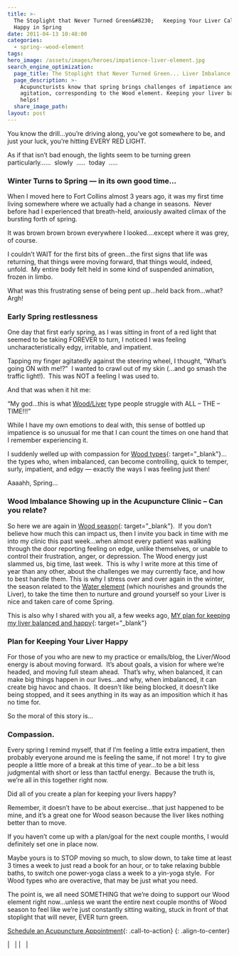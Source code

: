 ```yaml
---
title: >-
  The Stoplight that Never Turned Green&#8230;   Keeping Your Liver Calm &#038;
  Happy in Spring
date: 2011-04-13 10:48:00
categories:
  - spring--wood-element
tags:
hero_image: /assets/images/heroes/impatience-liver-element.jpg
search_engine_optimization:
  page_title: The Stoplight that Never Turned Green... Liver Imbalance as Spring Hits
  page_description: >-
    Acupuncturists know that spring brings challenges of impatience and
    agitation, corresponding to the Wood element. Keeping your liver balanced
    helps!
  share_image_path:
layout: post
---
```


You know the drill…you’re driving along, you’ve got somewhere to be, and just your luck, you’re hitting EVERY RED LIGHT.

As if that isn’t bad enough, the lights seem to be turning green particularly……&nbsp; slowly&nbsp; …..&nbsp; today&nbsp; …..

### Winter Turns to Spring — in its own good time…

When I moved here to Fort Collins almost 3 years ago, it was my first time living somewhere where we actually had a change in seasons.&nbsp; Never before had I experienced that breath-held, anxiously awaited climax of the bursting forth of spring.

It was brown brown brown everywhere I looked….except where it was grey, of course.

I couldn’t WAIT for the first bits of green…the first signs that life was returning, that things were moving forward, that things would, indeed, unfold.&nbsp; My entire body felt held in some kind of suspended animation, frozen in limbo.

What was this frustrating sense of being pent up…held back from…what?&nbsp; Argh!

### Early Spring restlessness

One day that first early spring, as I was sitting in front of a red light that seemed to be taking FOREVER to turn, I noticed I was feeling uncharacteristically edgy, irritable, and impatient.&nbsp;

Tapping my finger agitatedly against the steering wheel, I thought, “What’s going ON with me!?”&nbsp; I wanted to crawl out of my skin (…and go smash the traffic light!).&nbsp; This was NOT a feeling I was used to.

And that was when it hit me:&nbsp;

“My god…this is what [Wood/Liver](http://www.wisdomwaysacupuncture.com/2011/03/21/its-wood-season-tips-for-keeping-your-liver-happy-this-spring/) type people struggle with ALL – THE – TIME!!!”

While I have my own emotions to deal with, this sense of bottled up impatience is so unusual for me that I can count the times on one hand that I remember experiencing it.

I suddenly welled up with compassion for [Wood types](/2018/03/10/wood-element-spring-acupuncture-theory-video-tips-to-keep-your-wood-element-balanced-as-we-head-into-spring/){: target="_blank"}…the types who, when imbalanced, can become controlling, quick to temper, surly, impatient, and edgy — exactly the ways I was feeling just then!

Aaaahh, Spring…

### Wood Imbalance Showing up in the Acupuncture Clinic – Can you relate?

So here we are again in [Wood season](/2018/03/15/ready-set-wood-season-tips-for-staying-balanced-in-spring/){: target="_blank"}.&nbsp; If you don’t believe how much this can impact us, then I invite you back in time with me into my clinic this past week…when almost every patient was walking through the door reporting feeling on edge, unlike themselves, or unable to control their frustration, anger, or depression. The Wood energy just slammed us, big time, last week.&nbsp; This is why I write more at this time of year than any other, about the challenges we may currently face, and how to best handle them. This is why I stress over and over again in the winter, the season related to the [Water element](http://www.wisdomwaysacupuncture.com/2018/01/12/the-depths-of-water-will-keep-you-balanced-this-winter/) (which nourishes and grounds the Liver), to take the time then to nurture and ground yourself so your Liver is nice and taken care of come Spring.

This is also why I shared with you all, a few weeks ago, [MY plan for keeping my liver balanced and happy](/2011/04/02/why-am-i-dressed-like-that-in-the-clinic-or-keeping-my-wood-element-happy/){: target="_blank"}

### Plan for Keeping Your Liver Happy

For those of you who are new to my practice or emails/blog, the Liver/Wood energy is about moving forward.&nbsp; It’s about goals, a vision for where we’re headed, and moving full steam ahead.&nbsp; That’s why, when balanced, it can make big things happen in our lives…and why, when imbalanced, it can create big havoc and chaos.&nbsp; It doesn’t like being blocked, it doesn’t like being stopped, and it sees anything in its way as an imposition which it has no time for.

So the moral of this story is…

### Compassion.

Every spring I remind myself, that if I’m feeling a little extra impatient, then probably everyone around me is feeling the same, if not more!&nbsp; I try to give people a little more of a break at this time of year…to be a bit less judgmental with short or less than tactful energy.&nbsp; Because the truth is, we’re all in this together right now.

Did all of you create a plan for keeping your livers happy?

Remember, it doesn’t have to be about exercise…that just happened to be mine, and it’s a great one for Wood season because the liver likes nothing better than to move.

If you haven’t come up with a plan/goal for the next couple months, I would definitely set one in place now.

Maybe yours is to STOP moving so much, to slow down, to take time at least 3 times a week to just read a book for an hour, or to take relaxing bubble baths, to switch one power-yoga class a week to a yin-yoga style.&nbsp; For Wood types who are overactive, that may be just what you need.

The point is, we all need SOMETHING that we’re doing to support our Wood element right now…unless we want the entire next couple months of Wood season to feel like we’re just constantly sitting waiting, stuck in front of that stoplight that will never, EVER turn green.

[Schedule an Acupuncture Appointment](/make-an-appointment/){: .call-to-action}
{: .align-to-center}

| &nbsp; |
| &nbsp; |